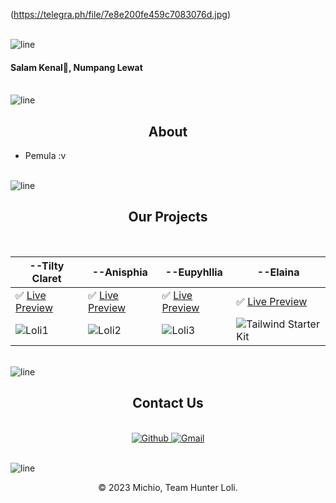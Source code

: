 <!-- Banner -->
(https://telegra.ph/file/7e8e200fe459c7083076d.jpg)

<br>

<img src="./src/line.gif" alt="line"/>

<h4>Salam Kenal🗿, Numpang Lewat</h4>
<br><img src="./src/line.gif" alt="line"/><br>

<h2 align="center"><b>About</b></h2>

- Pemula :v

<br><img src="./src/line.gif" alt="line"/><br>

<h2 align="center"><b>Our Projects</b></h2>

<br>

--Tilty Claret   | --Anisphia | --Eupyhllia | --Elaina
------ | ------ | ------ | ------
✅ [Live Preview](https://telegra.ph/file/a4432e5d02d749e78a21b.jpg) | ✅ [Live Preview](https://telegra.ph/file/f575673185cd61c06e09f.jpg) | ✅ [Live Preview](https://telegra.ph/file/f1d520cc00dd2b6556671.jpg) | ✅ [Live Preview](https://telegra.ph/file/55121fd48d3a0be98627f.jpg)
![Loli1](https://telegra.ph/file/a4432e5d02d749e78a21b.jpg) | ![Loli2](https://telegra.ph/file/f575673185cd61c06e09f.jpg) | ![Loli3](https://telegra.ph/file/f1d520cc00dd2b6556671.jpg)| ![Tailwind Starter Kit](https://telegra.ph/file/55121fd48d3a0be98627f.jpg)

<br><img src="./src/line.gif" alt="line"/><br>

<h2 align="center"><b>Contact Us</b></h2><br>
<div align="center">
    <a href="https://github.com/botdev-univ">
        <img alt="Github" src="https://img.shields.io/badge/GitHub-%2312100E.svg?&style=for-the-badge&logo=Github&logoColor=white" /> 
    </a>
    <a href="Michio-01@gmail.com">
        <img alt="Gmail" src="https://img.shields.io/badge/Gmail-D14836?style=for-the-badge&logo=gmail&logoColor=white" />
    </a>
</div>

<br><img src="./src/line.gif" alt="line"/><br>

<p align="center"> © 2023 Michio, Team Hunter Loli. </p>
